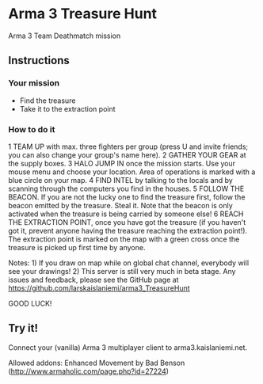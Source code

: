 # Arma 3 Treasure Hunt

Arma 3 Team Deathmatch mission

## Instructions

### Your mission
- Find the treasure
- Take it to the extraction point

### How to do it
 
 1 TEAM UP with max. three fighters per group (press U and invite friends; you can also change your group's name here).
 2 GATHER YOUR GEAR at the supply boxes.
 3 HALO JUMP IN once the mission starts. Use your mouse menu and choose your location. Area of operations is marked with a blue circle on your map.
 4 FIND INTEL by talking to the locals and by scanning through the computers you find in the houses.
 5 FOLLOW THE BEACON. If you are not the lucky one to find the treasure first, follow the beacon emitted by the treasure. Steal it. Note that the beacon is only activated when the treasure is being carried by someone else!
 6 REACH THE EXTRACTION POINT, once you have got the treasure (if you haven't got it, prevent anyone having the treasure reaching the extraction point!). The extraction point is marked on the map with a green cross once the treasure is picked up first time by anyone.

 Notes: 1) If you draw on map while on global chat channel, everybody will see your drawings! 2) This server is still very much in beta stage. Any issues and feedback, please see the GitHub page at https://github.com/larskaislaniemi/arma3_TreasureHunt

GOOD LUCK!

## Try it!

Connect your (vanilla) Arma 3 multiplayer client to arma3.kaislaniemi.net.

Allowed addons: Enhanced Movement by Bad Benson (http://www.armaholic.com/page.php?id=27224)




